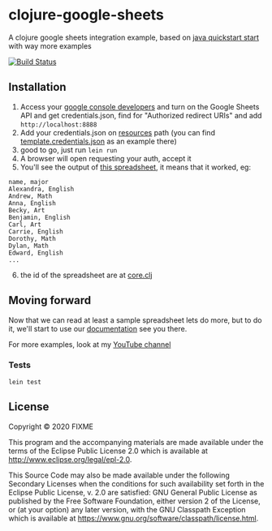 # clojure-google-sheets

A clojure google sheets integration example, based on [java quickstart start](https://developers.google.com/sheets/api/quickstart/java) with way more examples

[![Build Status](https://travis-ci.org/pvgomes/clojure-google-sheets.svg?branch=master)](https://travis-ci.org/pvgomes/clojure-google-sheets)

## Installation

1. Access your [google console developers](https://console.developers.google.com/) and turn on the Google Sheets API and get credentials.json, find for "Authorized redirect URIs" and add `http://localhost:8888`
2. Add your credentials.json on [resources](./resources) path (you can find [template.credentials.json](./resources/template.credentials.json) as an example there)
3. good to go, just run `lein run`
4. A browser will open requesting your auth, accept it
5. You'll see the output of [this spreadsheet](https://docs.google.com/spreadsheets/d/1BxiMVs0XRA5nFMdKvBdBZjgmUUqptlbs74OgvE2upms/edit#gid=0), it means that it worked, eg:
```
name, major
Alexandra, English
Andrew, Math
Anna, English
Becky, Art
Benjamin, English
Carl, Art
Carrie, English
Dorothy, Math
Dylan, Math
Edward, English
...
```
6. the id of the spreadsheet are at [core.clj](src/clojure_google_sheets/core.clj)

## Moving forward
Now that we can read at least a sample spreadsheet lets do more, but to do it, we'll start to use our [documentation](./doc/intro.md) see you there.

For more examples, look at my [YouTube channel](https://www.youtube.com/channel/UCH6lFcii0mXxcZkDg9AUurw)

### Tests
```
lein test
```

## License

Copyright © 2020 FIXME

This program and the accompanying materials are made available under the
terms of the Eclipse Public License 2.0 which is available at
http://www.eclipse.org/legal/epl-2.0.

This Source Code may also be made available under the following Secondary
Licenses when the conditions for such availability set forth in the Eclipse
Public License, v. 2.0 are satisfied: GNU General Public License as published by
the Free Software Foundation, either version 2 of the License, or (at your
option) any later version, with the GNU Classpath Exception which is available
at https://www.gnu.org/software/classpath/license.html.
